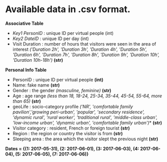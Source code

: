 # Available data in .csv format.

**Associative Table**
- *Key1 PersonID* : unique ID per virtual people (int)
- *Key2 DateID* : unique ID per day (int)
- Visit Duration : number of hours that visitors were seen in the area of interest *('Duration 2h', 'Duration 3h', 'Duration 4h', 'Duration 5h', 'Duration 6h', 'Duration 7h', 'Duration 8h', 'Duration 9h', 'Duration 10h', 'Duration 10h-18h')* **(str)**

**Personal Info Table**
- PersonID : unique ID per virtual people **(int)**
- Name: fake name **(str)**
- Gender : the gender *(masculine, feminine)* **(str)**
- Age : age range *(less than 18, 18-24, 25-34, 35-44, 45-54, 55-64, more than 65)* **(str)**
- geoLife : socio-category profile *('NR', 'comfortable family pavilion','growing peri-urban', 'popular', 'secondary residence', 'dynamic rural', 'rural worker', 'traditional rural', 'middle-class urban', 'low-income urban', 'dynamic urban', 'comfortable family urban')** **(str)**
- Visitor category : resident, French or foreign tourist **(str)**
- Region : the region or country the visitor is from **(str)**
- Sleeping area : the area which the visitor slept the previous night **(str)**

**Dates = {(1: 2017-05-31), (2: 2017-06-01), (3: 2017-06-03), (4: 2017-06-04), (5: 2017-06-05), (7: 2017-06-06)}**
